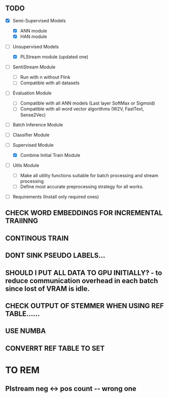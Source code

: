 ## TODO

- [x] Semi-Supervised Models
    - [x] ANN module
    - [x] HAN module
- [ ] Unsupervised Models
    - [x] PLStream module (updated one)
- [ ] SentiStream Module
    - [ ] Run with n without Flink
    - [ ] Compatible with all datasets
- [ ] Evaluation Module
    - [ ] Compatible with all ANN models (Last layer SoftMax or Sigmoid)
    - [ ] Compatible with all word vector algorithms (W2V, FastText, Sense2Vec)
- [ ] Batch Inference Module
- [ ] Classifier Module
- [ ] Supervised Module
    - [x] Combine Initial Train Module
- [ ] Utils Module
    - [ ] Make all utility functions suitable for batch processing and stream processing
    - [ ] Define most accurate preprocessing strategy for all works.
- [ ] Requirements (Install only required ones)



## CHECK WORD EMBEDDINGS FOR INCREMENTAL TRAIINNG
## CONTINOUS TRAIN
## DONT SINK PSEUDO LABELS...
## SHOULD I PUT ALL DATA TO GPU INITIALLY? - to reduce communication overhead in each batch since lost of VRAM is idle.
## CHECK OUTPUT OF STEMMER WHEN USING REF TABLE......
## USE NUMBA 
## CONVERRT REF TABLE TO SET 

# TO REM

## Plstream neg <-> pos count -- wrong one